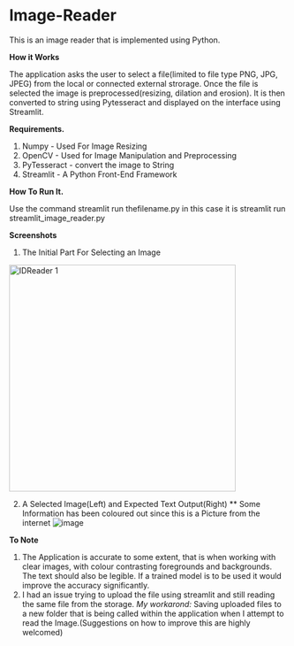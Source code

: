 # Image-Reader
This is an image reader that is implemented using Python.

**How it Works**

The application asks the user to select a file(limited to file type PNG, JPG, JPEG) from the local or connected external strorage. 
Once the file is selected the image is preprocessed(resizing, dilation and erosion). It is then converted to string using Pytesseract and displayed on the interface using Streamlit. 

**Requirements.**
1. Numpy - Used For Image Resizing
2. OpenCV - Used for Image Manipulation and Preprocessing
3. PyTesseract - convert the image to String
4. Streamlit - A Python Front-End Framework



**How To Run It.**

Use the command streamlit run thefilename.py in this case it is streamlit run streamlit_image_reader.py

**Screenshots**
1. The Initial Part For Selecting an Image
<img width="410" alt="IDReader 1" src="https://user-images.githubusercontent.com/92080989/150647729-c36e7466-6bd6-442b-8652-c44a616e42d0.PNG">


2. A Selected Image(Left) and Expected Text Output(Right)
** Some Information has been coloured out since this is a Picture from the internet
![image](https://user-images.githubusercontent.com/92080989/150647704-e085fb90-531f-4680-91da-3dd05fdd63ae.png)

**To Note**
1. The Application is accurate to some extent, that is when working with clear images, with colour contrasting foregrounds and backgrounds. The text should also be legible.
If a trained model is to be used it would improve the accuracy significantly.
2. I had an issue trying to upload the file using streamlit and still reading the same file from the storage. _My workarond:_ Saving uploaded files to a new folder that is being called within the application when I attempt to read the Image.(Suggestions on how to improve this are highly welcomed)
